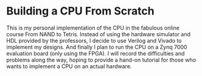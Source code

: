 # Building a CPU From Scratch
This is my personal implementation of the CPU in the fabulous online course From NAND to Tetris. Instead of using the hardware simulator and HDL provided by the professors, I decide to use Verilog and Vivado to implement my designs. And finally I plan to run the CPU on a Zynq 7000 evaluation board (only using the FPGA). I will record the difficulties and problems along the way, hoping to provide a hand-on tutorial for those who wants to implement a CPU on an actual hardware.